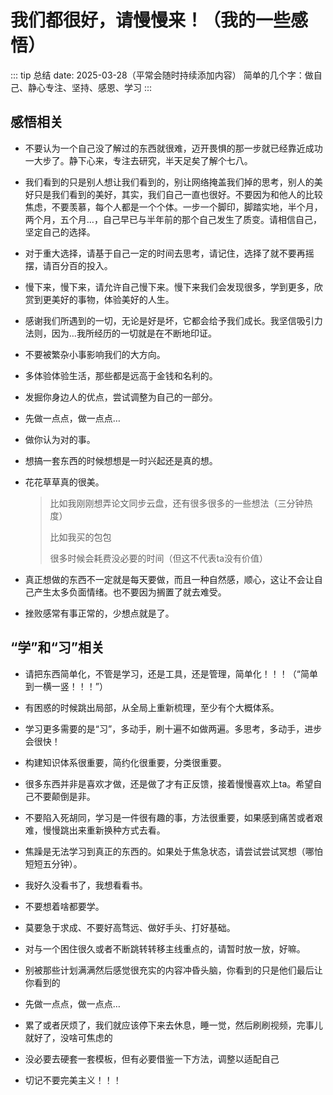 # 我们都很好，请慢慢来！（我的一些感悟）
::: tip 总结
date: 2025-03-28（平常会随时持续添加内容）
简单的几个字：做自己、静心专注、坚持、感恩、学习
:::

## 感悟相关

- 不要认为一个自己没了解过的东西就很难，迈开畏惧的那一步就已经靠近成功一大步了。静下心来，专注去研究，半天足矣了解个七八。

- 我们看到的只是别人想让我们看到的，别让网络掩盖我们掉的思考，别人的美好只是我们看到的美好，其实，我们自己一直也很好。不要因为和他人的比较焦虑，不要羡慕，每个人都是一个个体。一步一个脚印，脚踏实地，半个月，两个月，五个月…，自己早已与半年前的那个自己发生了质变。请相信自己，坚定自己的选择。

- 对于重大选择，请基于自己一定的时间去思考，请记住，选择了就不要再摇摆，请百分百的投入。

- 慢下来，慢下来，请允许自己慢下来。慢下来我们会发现很多，学到更多，欣赏到更美好的事物，体验美好的人生。

- 感谢我们所遇到的一切，无论是好是坏，它都会给予我们成长。我坚信吸引力法则，因为…我所经历的一切就是在不断地印证。

- 不要被繁杂小事影响我们的大方向。

- 多体验体验生活，那些都是远高于金钱和名利的。

- 发掘你身边人的优点，尝试调整为自己的一部分。

- 先做一点点，做一点点…

- 做你认为对的事。

- 想搞一套东西的时候想想是一时兴起还是真的想。

- 花花草草真的很美。

    > 比如我刚刚想弄论文同步云盘，还有很多很多的一些想法（三分钟热度）
    >
    > 比如我买的包包
    >
    > 很多时候会耗费没必要的时间（但这不代表ta没有价值）

- 真正想做的东西不一定就是每天要做，而且一种自然感，顺心，这让不会让自己产生太多负面情绪。也不要因为搁置了就去难受。

- 挫败感常有事正常的，少想点就是了。


## “学”和“习”相关

- 请把东西简单化，不管是学习，还是工具，还是管理，简单化！！！（“简单到一横一竖！！！”）

- 有困惑的时候跳出局部，从全局上重新梳理，至少有个大概体系。

- 学习更多需要的是“习”，多动手，刷十遍不如做两遍。多思考，多动手，进步会很快！

- 构建知识体系很重要，简约化很重要，分类很重要。

- 很多东西并非是喜欢才做，还是做了才有正反馈，接着慢慢喜欢上ta。希望自己不要颠倒是非。

- 不要陷入死胡同，学习是一件很有趣的事，方法很重要，如果感到痛苦或者艰难，慢慢跳出来重新换种方式去看。

- 焦躁是无法学习到真正的东西的。如果处于焦急状态，请尝试尝试冥想（哪怕短短五分钟）。

- 我好久没看书了，我想看看书。

- 不要想着啥都要学。

- 莫要急于求成、不要好高骛远、做好手头、打好基础。

- 对与一个困住很久或者不断跳转转移主线重点的，请暂时放一放，好嘛。

- 别被那些计划满满然后感觉很充实的内容冲昏头脑，你看到的只是他们最后让你看到的

- 先做一点点，做一点点…

- 累了或者厌烦了，我们就应该停下来去休息，睡一觉，然后刷刷视频，完事儿就好了，没啥可焦虑的

- 没必要去硬套一套模板，但有必要借鉴一下方法，调整以适配自己

- 切记不要完美主义！！！

    

